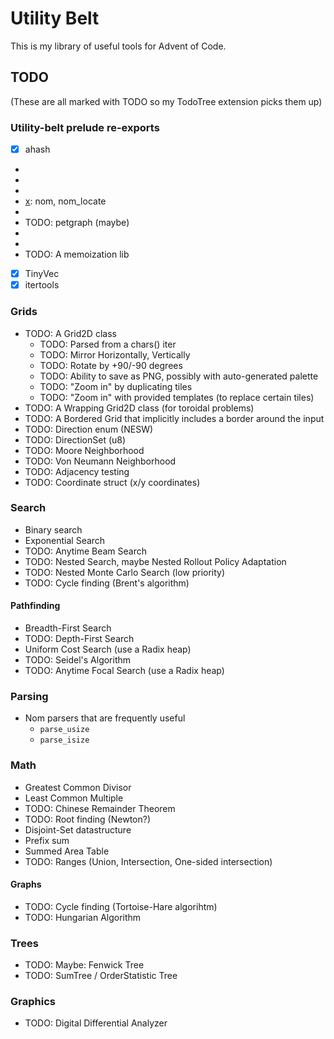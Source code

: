 # Utility Belt

This is my library of useful tools for Advent of Code.

## TODO

(These are all marked with TODO so my TodoTree extension picks them up)

### Utility-belt prelude re-exports

- [x] ahash
- [x]: glam
- [x]: pathfinding
- [x]: ndarray
- [x]: nom, nom_locate
- [x]: itertools
- TODO: petgraph (maybe)
- [x]: rayon
- [x]: rstest (probably)
- TODO: A memoization lib
- [x] TinyVec
- [x] itertools

### Grids

- TODO: A Grid2D class
  - TODO: Parsed from a chars() iter
  - TODO: Mirror Horizontally, Vertically
  - TODO: Rotate by +90/-90 degrees
  - TODO: Ability to save as PNG, possibly with auto-generated palette
  - TODO: "Zoom in" by duplicating tiles
  - TODO: "Zoom in" with provided templates (to replace certain tiles)
- TODO: A Wrapping Grid2D class (for toroidal problems)
- TODO: A Bordered Grid that implicitly includes a border around the input
- TODO: Direction enum (NESW)
- TODO: DirectionSet (u8)
- TODO: Moore Neighborhood
- TODO: Von Neumann Neighborhood
- TODO: Adjacency testing
- TODO: Coordinate struct (x/y coordinates)

### Search

- Binary search
- Exponential Search
- TODO: Anytime Beam Search
- TODO: Nested Search, maybe Nested Rollout Policy Adaptation
- TODO: Nested Monte Carlo Search (low priority)
- TODO: Cycle finding (Brent's algorithm)

#### Pathfinding

- Breadth-First Search
- TODO: Depth-First Search
- Uniform Cost Search (use a Radix heap)
- TODO: Seidel's Algorithm
- TODO: Anytime Focal Search (use a Radix heap)

### Parsing

- Nom parsers that are frequently useful
  - `parse_usize`
  - `parse_isize`

### Math

- Greatest Common Divisor
- Least Common Multiple
- TODO: Chinese Remainder Theorem
- TODO: Root finding (Newton?)
- Disjoint-Set datastructure
- Prefix sum
- Summed Area Table
- TODO: Ranges (Union, Intersection, One-sided intersection)

#### Graphs

- TODO: Cycle finding (Tortoise-Hare algorihtm)
- TODO: Hungarian Algorithm

### Trees

- TODO: Maybe: Fenwick Tree
- TODO: SumTree / OrderStatistic Tree

### Graphics

- TODO: Digital Differential Analyzer
